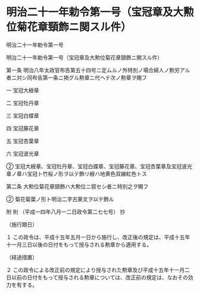 # 明治二十一年勅令第一号（宝冠章及大勲位菊花章頸飾ニ関スル件）

明治二十一年勅令第一号

明治二十一年勅令第一号（宝冠章及大勲位菊花章頸飾ニ関スル件）

第一条 明治八年太政官布告第五十四号ニ定ムルノ外特別ノ場合婦人ノ勲労アル者ニ対シ同布告第一条ニ掲グル勲章ニ代ヘテ次ノ勲章ヲ賜フ

一 宝冠大綬章

二 宝冠牡丹章

三 宝冠白蝶章

四 宝冠藤花章

五 宝冠杏葉章

六 宝冠波光章

② 宝冠大綬章、宝冠牡丹章、宝冠白蝶章、宝冠藤花章、宝冠杏葉章及宝冠波光章ノ章ハ宝冠ト竹桜ノ形ヲ以テ飾リ綬ハ地黄色双線紅色トス

第二条 大勲位菊花章頸飾ハ大勲位ニ叙セシ者ニ特別之ヲ賜フ

② 菊花菊葉ノ形ト明治二字古篆文ヲ以テ飾ル

附 則 （平成一四年八月一二日政令第二七七号） 抄

（施行期日）

１ この政令は、平成十五年五月一日から施行し、改正後の規定は、平成十五年十一月三日以後の日付をもって授与される勲章から適用する。

（経過措置）

２ この政令による改正前の規定により授与された勲章及び平成十五年十一月二日以前の日付をもって授与される勲章については、改正前の規定は、なおその効力を有する。
